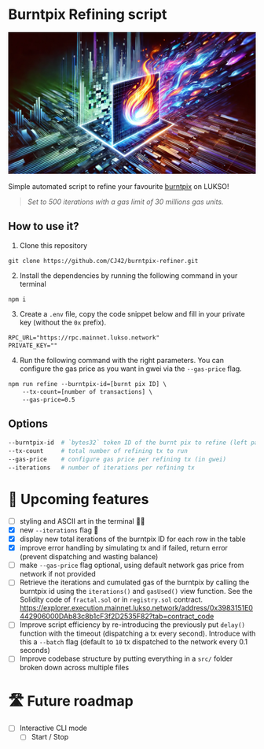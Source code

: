 # Burntpix Refining script

![Burntpix refiner image](./img/burntpix-refiner-image.webp)

Simple automated script to refine your favourite [burntpix](http://burntpix.com) on LUKSO! 

> _Set to 500 iterations with a gas limit of 30 millions gas units._

## How to use it?

1. Clone this repository

```
git clone https://github.com/CJ42/burntpix-refiner.git
```

2. Install the dependencies by running the following command in your terminal

```
npm i
```

3. Create a `.env` file, copy the code snippet below and fill in your private key (without the `0x` prefix).

```
RPC_URL="https://rpc.mainnet.lukso.network"
PRIVATE_KEY=""
```


4. Run the following command with the right parameters. You can configure the gas price as you want in gwei via the `--gas-price` flag.


```
npm run refine --burntpix-id=[burnt pix ID] \
    --tx-count=[number of transactions] \
    --gas-price=0.5
```

## Options

```bash
--burntpix-id  # `bytes32` token ID of the burnt pix to refine (left padded with 12 x `0x00` bytes)
--tx-count     # total number of refining tx to run
--gas-price    # configure gas price per refining tx (in gwei)
--iterations   # number of iterations per refining tx
```

# 🫡 Upcoming features

- [ ] styling and ASCII art in the terminal 💅🏻
- [x] new `--iterations` flag 🔄
- [x] display new total iterations of the burntpix ID for each row in the table
- [x] improve error handling by simulating tx and if failed, return error (prevent dispatching and wasting balance)
- [ ] make `--gas-price` flag optional, using default network gas price from network if not provided
- [ ] Retrieve the iterations and cumulated gas of the burntpix by calling the burntpix id using the `iterations()` and `gasUsed()` view function.
See the Solidity code of `fractal.sol` or in `registry.sol` contract.
https://explorer.execution.mainnet.lukso.network/address/0x3983151E0442906000DAb83c8b1cF3f2D2535F82?tab=contract_code
- [ ] Improve script efficiency by re-introducing the previously put `delay()` function with the timeout (dispatching a tx every second). Introduce with this a `--batch` flag (default to `10` tx dispatched to the network every 0.1 seconds)
- [ ] Improve codebase structure by putting everything in a `src/` folder broken down across multiple files

# 🛣️ Future roadmap

- [ ] Interactive CLI mode
  - [ ] Start / Stop